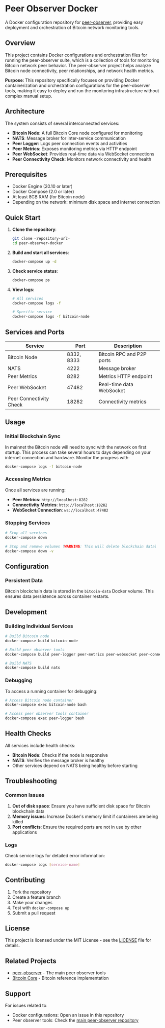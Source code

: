 # Peer Observer Docker

A Docker configuration repository for [peer-observer](https://github.com/0xB10C/peer-observer), providing easy deployment and orchestration of Bitcoin network monitoring tools.

## Overview

This project contains Docker configurations and orchestration files for running the peer-observer suite, which is a collection of tools for monitoring Bitcoin network peer behavior. The peer-observer project helps analyze Bitcoin node connectivity, peer relationships, and network health metrics.

**Purpose**: This repository specifically focuses on providing Docker containerization and orchestration configurations for the peer-observer tools, making it easy to deploy and run the monitoring infrastructure without complex manual setup.

## Architecture

The system consists of several interconnected services:

- **Bitcoin Node**: A full Bitcoin Core node configured for monitoring
- **NATS**: Message broker for inter-service communication
- **Peer Logger**: Logs peer connection events and activities
- **Peer Metrics**: Exposes monitoring metrics via HTTP endpoint
- **Peer WebSocket**: Provides real-time data via WebSocket connections
- **Peer Connectivity Check**: Monitors network connectivity and health

## Prerequisites

- Docker Engine (20.10 or later)
- Docker Compose (2.0 or later)
- At least 8GB RAM (for Bitcoin node)
- Depending on the network: minimum disk space and internet connection

## Quick Start

1. **Clone the repository**:
   ```bash
   git clone <repository-url>
   cd peer-observer-docker
   ```

2. **Build and start all services**:
   ```bash
   docker-compose up -d
   ```

3. **Check service status**:
   ```bash
   docker-compose ps
   ```

4. **View logs**:
   ```bash
   # All services
   docker-compose logs -f
   
   # Specific service
   docker-compose logs -f bitcoin-node
   ```

## Services and Ports

| Service | Port | Description |
|---------|------|-------------|
| Bitcoin Node | 8332, 8333 | Bitcoin RPC and P2P ports |
| NATS | 4222 | Message broker |
| Peer Metrics | 8282 | Metrics HTTP endpoint |
| Peer WebSocket | 47482 | Real-time data WebSocket |
| Peer Connectivity Check | 18282 | Connectivity metrics |

## Usage

### Initial Blockchain Sync
In mainnet the Bitcoin node will need to sync with the network on first startup. This process can take several hours to days depending on your internet connection and hardware. Monitor the progress with:

```bash
docker-compose logs -f bitcoin-node
```

### Accessing Metrics

Once all services are running:

- **Peer Metrics**: `http://localhost:8282`
- **Connectivity Metrics**: `http://localhost:18282`
- **WebSocket Connection**: `ws://localhost:47482`

### Stopping Services

```bash
# Stop all services
docker-compose down

# Stop and remove volumes (WARNING: This will delete blockchain data)
docker-compose down -v
```

## Configuration

### Persistent Data

Bitcoin blockchain data is stored in the `bitcoin-data` Docker volume. This ensures data persistence across container restarts.

## Development

### Building Individual Services

```bash
# Build Bitcoin node
docker-compose build bitcoin-node

# Build peer observer tools
docker-compose build peer-logger peer-metrics peer-websocket peer-connectivity-check

# Build NATS
docker-compose build nats
```

### Debugging

To access a running container for debugging:

```bash
# Access Bitcoin node container
docker-compose exec bitcoin-node bash

# Access peer observer tools container
docker-compose exec peer-logger bash
```

## Health Checks

All services include health checks:

- **Bitcoin Node**: Checks if the node is responsive
- **NATS**: Verifies the message broker is healthy
- Other services depend on NATS being healthy before starting

## Troubleshooting

### Common Issues

1. **Out of disk space**: Ensure you have sufficient disk space for Bitcoin blockchain data
2. **Memory issues**: Increase Docker's memory limit if containers are being killed
3. **Port conflicts**: Ensure the required ports are not in use by other applications

### Logs

Check service logs for detailed error information:

```bash
docker-compose logs [service-name]
```

## Contributing

1. Fork the repository
2. Create a feature branch
3. Make your changes
4. Test with `docker-compose up`
5. Submit a pull request

## License

This project is licensed under the MIT License - see the [LICENSE](LICENSE) file for details.

## Related Projects

- [peer-observer](https://github.com/0xB10C/peer-observer) - The main peer observer tools
- [Bitcoin Core](https://github.com/bitcoin/bitcoin) - Bitcoin reference implementation

## Support

For issues related to:
- Docker configurations: Open an issue in this repository
- Peer observer tools: Check the [main peer-observer repository](https://github.com/0xB10C/peer-observer)